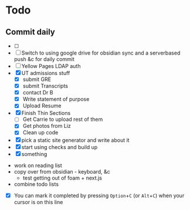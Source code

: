 # Todo
## Commit daily
- [ ] 
- [ ] Switch to using google drive for obsidian sync and a serverbased push &c for daily commit
- [ ] Yellow Pages LDAP auth
- [x] UT admissions stuff
	- [x] submit GRE
	- [x] submit Transcripts
	- [x] contact Dr B
	- [x] Write statement of purpose
	- [x] Upload Resume
- [x] Finish Thin Sections
	- [ ] Get Carrie to upload rest of them
	- [x] Get photos from Liz
	- [x] Clean up code
- [x] pick a static site generator and write about it
- [x] start using checks and build up
- [x] something
- work on reading list
- copy over from obsidian - keyboard, &c
  - test getting out of foam + next.js
- combine todo lists
- [x] You can mark it completed by pressing `Option`+`C` (or `Alt`+`C`) when your cursor is on this line 
